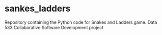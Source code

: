 # sankes_ladders
Repository containing the Python code for Snakes and Ladders game. Data 533 Collaborative Software Development project

